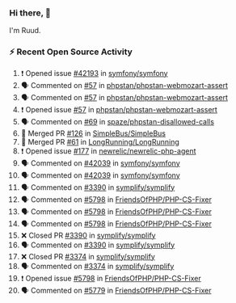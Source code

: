 ### Hi there, 👋

I'm Ruud.
 
### :zap: Recent Open Source Activity

<!--START_SECTION:activity-->
1. ❗️ Opened issue [#42193](https://github.com/symfony/symfony/issues/42193) in [symfony/symfony](https://github.com/symfony/symfony)
2. 🗣 Commented on [#57](https://github.com/phpstan/phpstan-webmozart-assert/issues/57) in [phpstan/phpstan-webmozart-assert](https://github.com/phpstan/phpstan-webmozart-assert)
3. 🗣 Commented on [#57](https://github.com/phpstan/phpstan-webmozart-assert/issues/57) in [phpstan/phpstan-webmozart-assert](https://github.com/phpstan/phpstan-webmozart-assert)
4. ❗️ Opened issue [#57](https://github.com/phpstan/phpstan-webmozart-assert/issues/57) in [phpstan/phpstan-webmozart-assert](https://github.com/phpstan/phpstan-webmozart-assert)
5. 🗣 Commented on [#69](https://github.com/spaze/phpstan-disallowed-calls/issues/69) in [spaze/phpstan-disallowed-calls](https://github.com/spaze/phpstan-disallowed-calls)
6. 🎉 Merged PR [#126](https://github.com/SimpleBus/SimpleBus/pull/126) in [SimpleBus/SimpleBus](https://github.com/SimpleBus/SimpleBus)
7. 🎉 Merged PR [#61](https://github.com/LongRunning/LongRunning/pull/61) in [LongRunning/LongRunning](https://github.com/LongRunning/LongRunning)
8. ❗️ Opened issue [#177](https://github.com/newrelic/newrelic-php-agent/issues/177) in [newrelic/newrelic-php-agent](https://github.com/newrelic/newrelic-php-agent)
9. 🗣 Commented on [#42039](https://github.com/symfony/symfony/issues/42039) in [symfony/symfony](https://github.com/symfony/symfony)
10. 🗣 Commented on [#42039](https://github.com/symfony/symfony/issues/42039) in [symfony/symfony](https://github.com/symfony/symfony)
11. 🗣 Commented on [#3390](https://github.com/symplify/symplify/issues/3390) in [symplify/symplify](https://github.com/symplify/symplify)
12. 🗣 Commented on [#5798](https://github.com/FriendsOfPHP/PHP-CS-Fixer/issues/5798) in [FriendsOfPHP/PHP-CS-Fixer](https://github.com/FriendsOfPHP/PHP-CS-Fixer)
13. 🗣 Commented on [#5798](https://github.com/FriendsOfPHP/PHP-CS-Fixer/issues/5798) in [FriendsOfPHP/PHP-CS-Fixer](https://github.com/FriendsOfPHP/PHP-CS-Fixer)
14. 🗣 Commented on [#5798](https://github.com/FriendsOfPHP/PHP-CS-Fixer/issues/5798) in [FriendsOfPHP/PHP-CS-Fixer](https://github.com/FriendsOfPHP/PHP-CS-Fixer)
15. ❌ Closed PR [#3390](https://github.com/symplify/symplify/pull/3390) in [symplify/symplify](https://github.com/symplify/symplify)
16. 🗣 Commented on [#3390](https://github.com/symplify/symplify/issues/3390) in [symplify/symplify](https://github.com/symplify/symplify)
17. ❌ Closed PR [#3374](https://github.com/symplify/symplify/pull/3374) in [symplify/symplify](https://github.com/symplify/symplify)
18. 🗣 Commented on [#3374](https://github.com/symplify/symplify/issues/3374) in [symplify/symplify](https://github.com/symplify/symplify)
19. ❗️ Opened issue [#5798](https://github.com/FriendsOfPHP/PHP-CS-Fixer/issues/5798) in [FriendsOfPHP/PHP-CS-Fixer](https://github.com/FriendsOfPHP/PHP-CS-Fixer)
20. 🗣 Commented on [#5779](https://github.com/FriendsOfPHP/PHP-CS-Fixer/issues/5779) in [FriendsOfPHP/PHP-CS-Fixer](https://github.com/FriendsOfPHP/PHP-CS-Fixer)
<!--END_SECTION:activity-->
